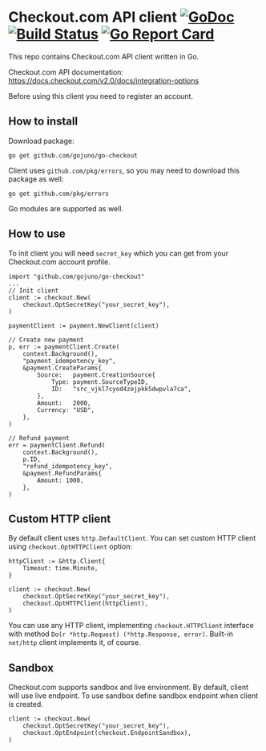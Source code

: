 # Checkout.com API client [![GoDoc](https://godoc.org/github.com/gojuno/go-checkout?status.svg)](http://godoc.org/github.com/gojuno/go-checkout) [![Build Status](https://travis-ci.org/gojuno/go-checkout.svg?branch=master)](https://travis-ci.org/gojuno/go-checkout) [![Go Report Card](https://goreportcard.com/badge/github.com/gojuno/go-checkout)](https://goreportcard.com/report/github.com/gojuno/go-checkout)

This repo contains Checkout.com API client written in Go.

Checkout.com API documentation: https://docs.checkout.com/v2.0/docs/integration-options

Before using this client you need to register an account.

## How to install

Download package:
```
go get github.com/gojuno/go-checkout
```

Client uses `github.com/pkg/errors`, so you may need to download this package as well:
```
go get github.com/pkg/errors
```

Go modules are supported as well.

## How to use

To init client you will need `secret_key` which you can get from your Checkout.com account profile.
```
import "github.com/gojuno/go-checkout"
...
// Init client
client := checkout.New(
	checkout.OptSecretKey("your_secret_key"),
)

paymentClient := payment.NewClient(client)

// Create new payment
p, err := paymentClient.Create(
	context.Background(),
	"payment_idempotency_key",
	&payment.CreateParams{
        Source:   payment.CreationSource{
            Type: payment.SourceTypeID,
            ID:   "src_vjkl7cyod4zejpkk5dwpvla7ca",
        },
        Amount:   2000,
        Currency: "USD",
	},
)

// Refund payment
err = paymentClient.Refund(
	context.Background(),
	p.ID,
	"refund_idempotency_key",
	&payment.RefundParams{
		Amount: 1000,
	},
)
```

## Custom HTTP client

By default client uses `http.DefaultClient`. You can set custom HTTP client using `checkout.OptHTTPClient` option:
```
httpClient := &http.Client{
	Timeout: time.Minute,
}

client := checkout.New(
	checkout.OptSecretKey("your_secret_key"),
	checkout.OptHTTPClient(httpClient),
)
```
You can use any HTTP client, implementing `checkout.HTTPClient` interface with method `Do(r *http.Request) (*http.Response, error)`. Built-in `net/http` client implements it, of course.

## Sandbox

Checkout.com supports sandbox and live environment. By default, client will use live endpoint. To use sandbox define sandbox endpoint when client is created.

```
client := checkout.New(
	checkout.OptSecretKey("your_secret_key"),
	checkout.OptEndpoint(checkout.EndpointSandbox),
)
```

